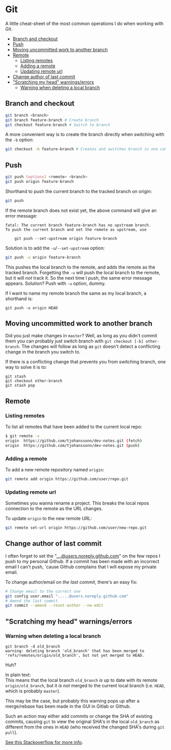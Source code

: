 # Git <!-- omit in toc -->

A little cheat-sheet of the most common operations I do when working with Git.

- [Branch and checkout](#branch-and-checkout)
- [Push](#push)
- [Moving uncommitted work to another branch](#moving-uncommitted-work-to-another-branch)
- [Remote](#remote)
  - [Listing remotes](#listing-remotes)
  - [Adding a remote](#adding-a-remote)
  - [Updating remote url](#updating-remote-url)
- [Change author of last commit](#change-author-of-last-commit)
- ["Scratching my head" warnings/errors](#scratching-my-head-warningserrors)
  - [Warning when deleting a local branch](#warning-when-deleting-a-local-branch)

## Branch and checkout

```bash
git branch <branch>
git branch feature-branch # Create branch
git checkout feature-branch # Switch to branch
```

A more convenient way is to create the branch directly when switching with the `-b` option:

```bash
git checkout -b feature-branch # Creates and switches branch in one command
```

## Push

```bash
git push [options] <remote> <branch>
git push origin feature-branch
```

Shorthand to push the current branch to the tracked branch on origin:

```bash
git push
```

If the remote branch does not exist yet, the above command will give an error message:

```text
fatal: The current branch feature-branch has no upstream branch.
To push the current branch and set the remote as upstream, use

    git push --set-upstream origin feature-branch
```

Solution is to add the `-u`/`--set-upstream` option:

```bash
git push -u origin feature-branch
```

This pushes the local branch to the remote, and adds the remote as the tracked branch. Forgetting the `-u` will push the local branch to the remote, but it will _not_ track it. So the next time I push, the same error message appears. Solution? Push with `-u` option, dummy.

If I want to name my remote branch the same as my local branch, a shorthand is:

```shell
git push -u origin HEAD
```

## Moving uncommitted work to another branch

Did you just make changes in `master`? Well, as long as you didn't commit them you can probably just switch branch with `git checkout [-b] other-branch`. The changes will follow as long as `git` doesn't detect a conflicting change in the branch you switch to.

If there is a conflicting change that prevents you from switching branch, one way to solve it is to:

```shell
git stash
git checkout other-branch
git stash pop
```

## Remote

### Listing remotes

To list all remotes that have been added to the current local repo:

```bash
$ git remote -v
origin  https://github.com/tjohanssonn/dev-notes.git (fetch)
origin  https://github.com/tjohanssonn/dev-notes.git (push)
```

### Adding a remote

To add a new remote repository named `origin`:

```bash
git remote add origin https://github.com/user/repo.git
```

### Updating remote url

Sometimes you wanna rename a project. This breaks the local repos connection to the remote as the URL changes.

To update `origin` to the new remote URL:

```bash
git remote set-url origin https://github.com/user/new-repo.git
```

## Change author of last commit

I often forget to set the "....@users.noreply.github.com" on the few repos I push to my personal Github. If a commit has been made with an incorrect email I can't push, 'cause Github complains that I will expose my private email.

To change author/email on _the last commit_, there's an easy fix:

```bash
# Change email to the correct one
git config user.email ".....@users.noreply.github.com"
# Amend the last commit
git commit --amend --reset-author --no-edit
```

## "Scratching my head" warnings/errors

### Warning when deleting a local branch

```text
git branch -d old_branch
warning: deleting branch 'old_branch' that has been merged to 'refs/remotes/origin/old_branch', but not yet merged to HEAD.
```

Huh?

In plain text:  
This means that the local branch `old_branch` _is_ up to date with its remote `origin/old_branch`, but it _is not_ merged to the current local branch (i.e. `HEAD`, which is probably `master`).

This may be the case, but probably this warning pops up after a merge/rebase has been made in the GUI in Gitlab or Github.

Such an action may either add commits or change the SHA of existing commits, causing `git` to view the original SHA's in the local `old_branch` as different from the ones in `HEAD` (who received the changed SHA's during `git pull`).

[See this Stackoverflow for more info](https://stackoverflow.com/questions/12147360/git-branch-d-gives-warning/12147447).
